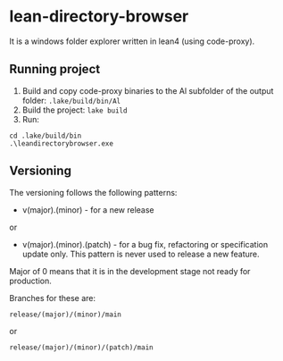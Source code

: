 # lean-directory-browser
It is a windows folder explorer written in lean4 (using code-proxy).

## Running project
1. Build and copy code-proxy binaries to the Al subfolder of the output folder:
```.lake/build/bin/Al```
2. Build the project:
```lake build```
3. Run:
```
cd .lake/build/bin
.\leandirectorybrowser.exe
```

## Versioning
The versioning follows the following patterns:
- v(major).(minor) - for a new release

or

- v(major).(minor).(patch) - for a bug fix, refactoring or specification update only. This pattern is never used to release a new feature.

Major of 0 means that it is in the development stage not ready for production.

Branches for these are:

```
release/(major)/(minor)/main 
```

or 

```
release/(major)/(minor)/(patch)/main
```	

